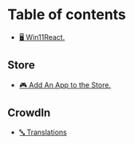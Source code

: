 # Table of contents

* [🖥️ Win11React.](README.md)

## Store

* [🎮 Add An App to the Store.](store/add-an-app-to-the-store..md)

## CrowdIn

* [🔤 Translations](crowdin/translations.md)

